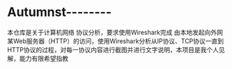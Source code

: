 # Autumnst--------
本仓库是关于计算机网络 协议分析，要求使用Wireshark完成  由本地发起向外网某Web服务器（HTTP）的访问，使用Wireshark分析从IP协议、TCP协议一直到HTTP协议的过程，对每一协议内容进行截图并进行文字说明，本项目是我个人见解，能力有限希望指教

